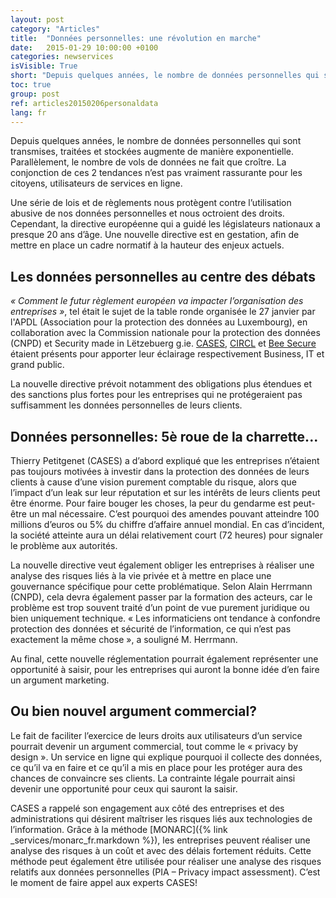 ```yaml
---
layout: post
category: "Articles"
title:  "Données personnelles: une révolution en marche"
date:   2015-01-29 10:00:00 +0100
categories: newservices
isVisible: True
short: "Depuis quelques années, le nombre de données personnelles qui sont transmises, traitées et stockées augmente de manière exponentielle. Parallèlement, le nombre de vols de données ne fait que croître. La conjonction de ces 2 tendances n’est pas vraiment rassurante pour les citoyens, utilisateurs de services en ligne."
toc: true
group: post
ref: articles20150206personaldata
lang: fr
---
```

Depuis quelques années, le nombre de données personnelles qui sont transmises, traitées et stockées augmente de manière exponentielle. Parallèlement, le nombre de vols de données ne fait que croître. La conjonction de ces 2 tendances n’est pas vraiment rassurante pour les citoyens, utilisateurs de services en ligne.

Une série de lois et de règlements nous protègent contre l’utilisation abusive de nos données personnelles et nous octroient des droits. Cependant, la directive européenne qui a guidé les législateurs nationaux a presque 20 ans d’âge. Une nouvelle directive est en gestation, afin de mettre en place un cadre normatif à la hauteur des enjeux actuels.

## Les données personnelles au centre des débats

*« Comment le futur règlement européen va impacter l’organisation des entreprises »*, tel était le sujet de la table ronde organisée le 27 janvier par l'APDL (Association pour la protection des données au Luxembourg), en collaboration avec la Commission nationale pour la protection des données (CNPD) et Security made in Lëtzebuerg g.ie. [CASES](https://cases.lu), [CIRCL](https://circl.lu) et [Bee Secure](https://www.bee-secure.lu/) étaient présents pour apporter leur éclairage respectivement Business, IT et grand public.

La nouvelle directive prévoit notamment des obligations plus étendues et des sanctions plus fortes pour les entreprises qui ne protégeraient pas suffisamment les données personnelles de leurs clients.

## Données personnelles: 5è roue de la charrette...
Thierry Petitgenet (CASES) a d’abord expliqué que les entreprises n’étaient pas toujours motivées à investir dans la protection des données de leurs clients à cause d’une vision purement comptable du risque, alors que l’impact d’un leak sur leur réputation et sur les intérêts de leurs clients peut être énorme. Pour faire bouger les choses, la peur du gendarme est peut-être un mal nécessaire. C’est pourquoi des amendes pouvant atteindre 100 millions d’euros ou 5% du chiffre d’affaire annuel mondial. En cas d’incident, la société atteinte aura un délai relativement court (72 heures) pour signaler le problème aux autorités.

La nouvelle directive veut également obliger les entreprises à réaliser une analyse des risques liés à la vie privée et à mettre en place une gouvernance spécifique pour cette problématique. Selon Alain Herrmann (CNPD), cela devra également passer par la formation des acteurs, car le problème est trop souvent traité d’un point de vue purement juridique ou bien uniquement technique. « Les informaticiens ont tendance à confondre protection des données et sécurité de l’information, ce qui n’est pas exactement la même chose », a souligné M. Herrmann.

Au final, cette nouvelle réglementation pourrait également représenter une opportunité à saisir, pour les entreprises qui auront la bonne idée d’en faire un argument marketing.

## Ou bien nouvel argument commercial?

Le fait de faciliter l’exercice de leurs droits aux utilisateurs d’un service pourrait devenir un argument commercial, tout comme le « privacy by design ». Un service en ligne qui explique pourquoi il collecte des données, ce qu’il va en faire et ce qu’il a mis en place pour les protéger aura des chances de convaincre ses clients. La contrainte légale pourrait ainsi devenir une opportunité pour ceux qui sauront la saisir.

CASES a rappelé son engagement aux côté des entreprises et des administrations qui désirent maîtriser les risques liés aux technologies de l’information. Grâce à la méthode [MONARC]({% link _services/monarc_fr.markdown %}), les entreprises peuvent réaliser une analyse des risques à un coût et avec des délais fortement réduits. Cette méthode peut également être utilisée pour réaliser une analyse des risques relatifs aux données personnelles (PIA – Privacy impact assessment). C’est le moment de faire appel aux experts CASES!
